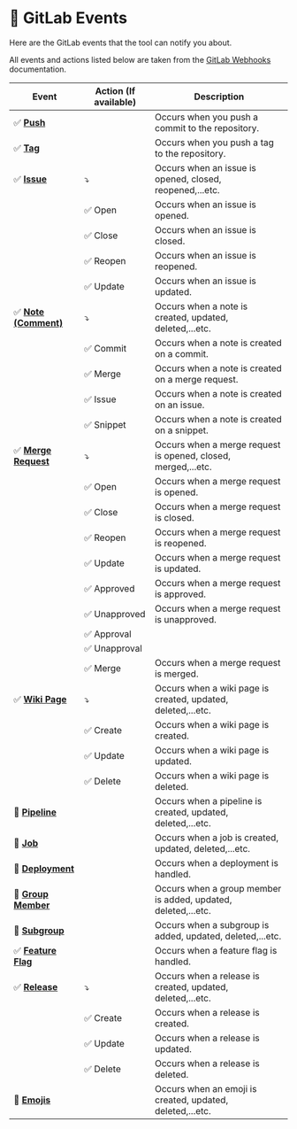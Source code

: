 # 🦊 GitLab Events

Here are the GitLab events that the tool can notify you about.

All events and actions listed below are taken from the [GitLab Webhooks](https://docs.gitlab.com/ee/user/project/integrations/webhook_events.html) documentation.

| Event                                                                                                                                  | Action (If available)         | Description                                                   |
|----------------------------------------------------------------------------------------------------------------------------------------|-------------------------------|---------------------------------------------------------------|
| :white_check_mark: **[Push](https://docs.gitlab.com/ee/user/project/integrations/webhook_events.html#push-events)**                    |                               | Occurs when you push a commit to the repository.              |
| :white_check_mark: **[Tag](https://docs.gitlab.com/ee/user/project/integrations/webhook_events.html#tag-push-events)**                 |                               | Occurs when you push a tag to the repository.                 |
| :white_check_mark: **[Issue](https://docs.gitlab.com/ee/user/project/integrations/webhook_events.html#issue-events)**                  | :arrow_heading_down:          | Occurs when an issue is opened, closed, reopened,...etc.      |
|                                                                                                                                        | :white_check_mark: Open       | Occurs when an issue is opened.                               |
|                                                                                                                                        | :white_check_mark: Close      | Occurs when an issue is closed.                               |
|                                                                                                                                        | :white_check_mark: Reopen     | Occurs when an issue is reopened.                             |
|                                                                                                                                        | :white_check_mark: Update     | Occurs when an issue is updated.                              |
| :white_check_mark: **[Note (Comment)](https://docs.gitlab.com/ee/user/project/integrations/webhook_events.html#note-events)**          | :arrow_heading_down:          | Occurs when a note is created, updated, deleted,...etc.       |
|                                                                                                                                        | :white_check_mark: Commit     | Occurs when a note is created on a commit.                    |
|                                                                                                                                        | :white_check_mark: Merge      | Occurs when a note is created on a merge request.             |
|                                                                                                                                        | :white_check_mark: Issue      | Occurs when a note is created on an issue.                    |
|                                                                                                                                        | :white_check_mark: Snippet    | Occurs when a note is created on a snippet.                   |
| :white_check_mark: **[Merge Request](https://docs.gitlab.com/ee/user/project/integrations/webhook_events.html#merge-request-events)**  | :arrow_heading_down:          | Occurs when a merge request is opened, closed, merged,...etc. |
|                                                                                                                                        | :white_check_mark: Open       | Occurs when a merge request is opened.                        |
|                                                                                                                                        | :white_check_mark: Close      | Occurs when a merge request is closed.                        |
|                                                                                                                                        | :white_check_mark: Reopen     | Occurs when a merge request is reopened.                      |
|                                                                                                                                        | :white_check_mark: Update     | Occurs when a merge request is updated.                       |
|                                                                                                                                        | :white_check_mark: Approved   | Occurs when a merge request is approved.                      |
|                                                                                                                                        | :white_check_mark: Unapproved | Occurs when a merge request is unapproved.                    |
|                                                                                                                                        | :white_check_mark: Approval   |                                                               |
|                                                                                                                                        | :white_check_mark: Unapproval |                                                               |
|                                                                                                                                        | :white_check_mark: Merge      | Occurs when a merge request is merged.                        |
| :white_check_mark: **[Wiki Page](https://docs.gitlab.com/ee/user/project/integrations/webhook_events.html#wiki-page-events)**          | :arrow_heading_down:          | Occurs when a wiki page is created, updated, deleted,...etc.  |
|                                                                                                                                        | :white_check_mark: Create     | Occurs when a wiki page is created.                           |
|                                                                                                                                        | :white_check_mark: Update     | Occurs when a wiki page is updated.                           |
|                                                                                                                                        | :white_check_mark: Delete     | Occurs when a wiki page is deleted.                           |
| :white_square_button: **[Pipeline](https://docs.gitlab.com/ee/user/project/integrations/webhook_events.html#pipeline-events)**         |                               | Occurs when a pipeline is created, updated, deleted,...etc.   |
| :white_square_button: **[Job](https://docs.gitlab.com/ee/user/project/integrations/webhook_events.html#job-events)**                   |                               | Occurs when a job is created, updated, deleted,...etc.        |
| :white_square_button: **[Deployment](https://docs.gitlab.com/ee/user/project/integrations/webhook_events.html#deployment-events)**     |                               | Occurs when a deployment is handled.                          |
| :white_square_button: **[Group Member](https://docs.gitlab.com/ee/user/project/integrations/webhook_events.html#group-member-events)** |                               | Occurs when a group member is added, updated, deleted,...etc. |
| :white_square_button: **[Subgroup](https://docs.gitlab.com/ee/user/project/integrations/webhook_events.html#subgroup-events)**         |                               | Occurs when a subgroup is added, updated, deleted,...etc.     |
| :white_check_mark: **[Feature Flag](https://docs.gitlab.com/ee/user/project/integrations/webhook_events.html#feature-flag-events)**    |                               | Occurs when a feature flag is handled.                        | 
| :white_check_mark: **[Release](https://docs.gitlab.com/ee/user/project/integrations/webhook_events.html#release-events)**              | :arrow_heading_down:          | Occurs when a release is created, updated, deleted,...etc.    |
|                                                                                                                                        | :white_check_mark: Create     | Occurs when a release is created.                             |
|                                                                                                                                        | :white_check_mark: Update     | Occurs when a release is updated.                             |
|                                                                                                                                        | :white_check_mark: Delete     | Occurs when a release is deleted.                             |
| :white_square_button: **[Emojis](https://docs.gitlab.com/ee/user/project/integrations/webhook_events.html#emoji-events)**              |                               | Occurs when an emoji is created, updated, deleted,...etc.     |

